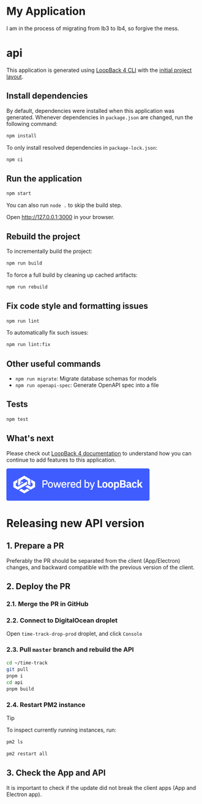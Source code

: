 # My Application

I am in the process of migrating from lb3 to lb4, so forgive the mess.

# api

This application is generated using [LoopBack 4 CLI](https://loopback.io/doc/en/lb4/Command-line-interface.html) with the
[initial project layout](https://loopback.io/doc/en/lb4/Loopback-application-layout.html).

## Install dependencies

By default, dependencies were installed when this application was generated.
Whenever dependencies in `package.json` are changed, run the following command:

```sh
npm install
```

To only install resolved dependencies in `package-lock.json`:

```sh
npm ci
```

## Run the application

```sh
npm start
```

You can also run `node .` to skip the build step.

Open http://127.0.0.1:3000 in your browser.

## Rebuild the project

To incrementally build the project:

```sh
npm run build
```

To force a full build by cleaning up cached artifacts:

```sh
npm run rebuild
```

## Fix code style and formatting issues

```sh
npm run lint
```

To automatically fix such issues:

```sh
npm run lint:fix
```

## Other useful commands

- `npm run migrate`: Migrate database schemas for models
- `npm run openapi-spec`: Generate OpenAPI spec into a file

## Tests

```sh
npm test
```

## What's next

Please check out [LoopBack 4 documentation](https://loopback.io/doc/en/lb4/) to
understand how you can continue to add features to this application.

[![LoopBack](<https://github.com/loopbackio/loopback-next/raw/master/docs/site/imgs/branding/Powered-by-LoopBack-Badge-(blue)-@2x.png>)](http://loopback.io/)

# Releasing new API version

## 1. Prepare a PR

Preferably the PR should be separated from the client (App/Electron) changes, and backward compatible with the previous version of the client.

## 2. Deploy the PR

### 2.1. Merge the PR in GitHub

### 2.2. Connect to DigitalOcean droplet

Open `time-track-drop-prod` droplet, and click `Console`

### 2.3. Pull `master` branch and rebuild the API

```sh
cd ~/time-track
git pull
pnpm i
cd api
pnpm build
```

### 2.4. Restart PM2 instance

> [!TIP]
> To inspect currently running instances, run:
>
> ```sh
> pm2 ls
> ```

```sh
pm2 restart all
```

## 3. Check the App and API

It is important to check if the update did not break the client apps (App and Electron app).

